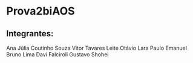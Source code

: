 # Prova2biAOS

## Integrantes:
Ana Júlia Coutinho Souza
Vitor Tavares Leite
Otávio Lara
Paulo Emanuel
Bruno Lima
Davi Falciroli
Gustavo Shohei
